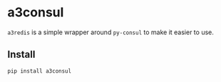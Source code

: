 # a3consul

`a3redis` is a simple wrapper around `py-consul` to make it easier to use.

## Install

```shell
pip install a3consul

```

